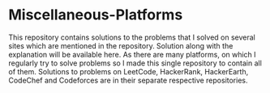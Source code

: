 # Miscellaneous-Platforms
This repository contains solutions to the problems that I solved on several sites which are mentioned in the repository. Solution along with the explanation will be available here.
As there are many platforms, on which I regularly try to solve problems so I made this single repository to contain all of them.
Solutions to problems on LeetCode, HackerRank, HackerEarth, CodeChef and Codeforces are in their separate respective repositories.

